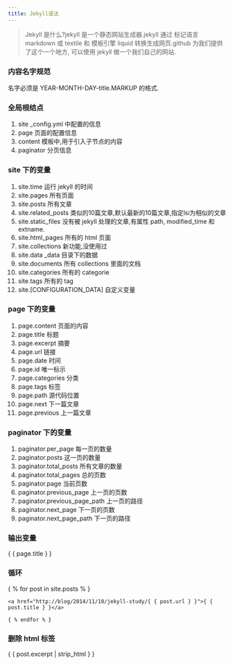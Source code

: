 ```yaml
---
title: Jekyll语法
---
```


> Jekyll 是什么?jekyll 是一个静态网站生成器.jekyll 通过 标记语言 markdown 或 textile 和 模板引擎 liquid 转换生成网页.github 为我们提供了这个一个地方, 可以使用 jekyll 做一个我们自己的网站.

### 内容名字规范 ###
名字必须是 YEAR-MONTH-DAY-title.MARKUP 的格式.

### 全局根结点 ###
1. site _config.yml 中配置的信息
1. page 页面的配置信息
1. content 模板中,用于引入子节点的内容
1. paginator 分页信息

### site 下的变量 ###
1. site.time 运行 jekyll 的时间
1. site.pages 所有页面
1. site.posts 所有文章
1. site.related_posts 类似的10篇文章,默认最新的10篇文章,指定lsi为相似的文章
1. site.static_files 没有被 jekyll 处理的文章,有属性 path, modified_time 和 extname.
1. site.html_pages 所有的 html 页面
1. site.collections 新功能,没使用过
1. site.data _data 目录下的数据
1. site.documents 所有 collections 里面的文档
1. site.categories 所有的 categorie
1. site.tags 所有的 tag
1. site.[CONFIGURATION_DATA] 自定义变量

### page 下的变量 ###
1. page.content 页面的内容
1. page.title 标题
1. page.excerpt 摘要
1. page.url 链接
1. page.date 时间
1. page.id 唯一标示
1. page.categories 分类
1. page.tags 标签
1. page.path 源代码位置
1. page.next 下一篇文章
1. page.previous 上一篇文章

### paginator 下的变量 ###
1. paginator.per_page 每一页的数量
1. paginator.posts 这一页的数量
1. paginator.total_posts 所有文章的数量
1. paginator.total_pages 总的页数
1. paginator.page 当前页数
1. paginator.previous_page 上一页的页数
1. paginator.previous_page_path 上一页的路径
1. paginator.next_page 下一页的页数
1. paginator.next_page_path 下一页的路径

### 输出变量 ###

  { { page.title } }

### 循环 ###

  { % for post in site.posts % }

    <a href="http://blog/2014/11/10/jekyll-study/{ { post.url } }">{ { post.title } }</a>
    
    { % endfor % }
  
### 删除 html 标签 ###

  { { post.excerpt | strip_html } }
  



